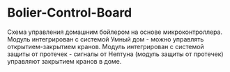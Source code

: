 # Bolier-Control-Board
Схема управления домашним бойлером на основе микроконтроллера.
Модуль интегрирован с системой Умный дом - можно управлять открытием-закрытием кранов.
Модуль интегрирован с системой защиты от протечек - сигналы от Нептуна (модуль защиты от протечек) управляют закрытием кранов в доме.
